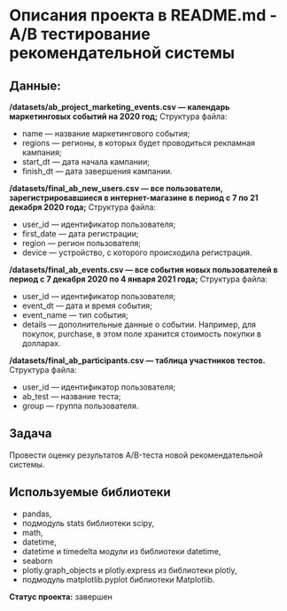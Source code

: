 # Описания проекта в README.md - А/В тестирование рекомендательной системы

## Данные:
**/datasets/ab_project_marketing_events.csv — календарь маркетинговых событий на 2020 год;**
Структура файла:
- name — название маркетингового события;
- regions — регионы, в которых будет проводиться рекламная кампания;
- start_dt — дата начала кампании;
- finish_dt — дата завершения кампании.

**/datasets/final_ab_new_users.csv — все пользователи, зарегистрировавшиеся в интернет-магазине в период с 7 по 21 декабря 2020 года;**
Структура файла:
- user_id — идентификатор пользователя;
- first_date — дата регистрации;
- region — регион пользователя;
- device — устройство, с которого происходила регистрация.

**/datasets/final_ab_events.csv — все события новых пользователей в период с 7 декабря 2020 по 4 января 2021 года;**
Структура файла:
- user_id — идентификатор пользователя;
- event_dt — дата и время события;
- event_name — тип события;
- details — дополнительные данные о событии. Например, для покупок, purchase, в этом поле хранится стоимость покупки в долларах.

**/datasets/final_ab_participants.csv — таблица участников тестов.**
Структура файла:
- user_id — идентификатор пользователя;
- ab_test — название теста;
- group — группа пользователя.

## Задача
Провести оценку результатов A/B-теста новой рекомендательной системы. 

## Используемые библиотеки
- pandas,
- подмодуль stats библиотеки scipy,
- math,
- datetime,
- datetime и timedelta модули из библиотеки datetime,
- seaborn 
- plotly.graph_objects и plotly.express из библиотеки plotly,
- подмодуль matplotlib.pyplot библиотеки Matplotlib.

**Статус проекта:** завершен
